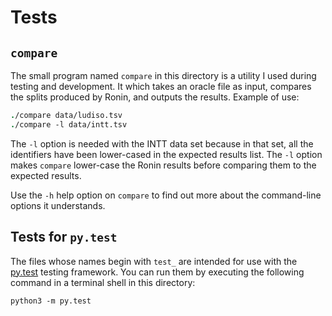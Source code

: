 Tests
=====

`compare`
---------

The small program named `compare` in this directory is a utility I used during testing and development.  It which takes an oracle file as input, compares the splits produced by Ronin, and outputs the results.  Example of use:

```csh
./compare data/ludiso.tsv
./compare -l data/intt.tsv
```

The `-l` option is needed with the INTT data set because in that set, all the identifiers have been lower-cased in the expected results list.  The `-l` option makes `compare` lower-case the Ronin results before comparing them to the expected results.

Use the `-h` help option on `compare` to find out more about the command-line options it understands.

Tests for `py.test`
-------------------

The files whose names begin with `test_` are intended for use with the [py.test](https://pytest.org) testing framework.  You can run them by executing the following command in a terminal shell in this directory:

```csh
python3 -m py.test
```
